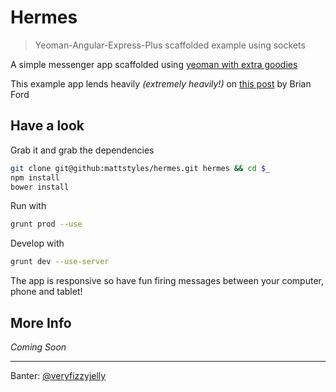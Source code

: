 # Hermes

> Yeoman-Angular-Express-Plus scaffolded example using sockets


A simple messenger app scaffolded using [yeoman with extra goodies](https://github.com/mattstyles/yeoman-angular-express-plus)

This example app lends heavily _(extremely heavily!)_ on [this post](http://briantford.com/blog/angular-socket-io.html) by Brian Ford


## Have a look

Grab it and grab the dependencies

```bash
git clone git@github:mattstyles/hermes.git hermes && cd $_
npm install
bower install
```

Run with

```bash
grunt prod --use
```

Develop with

```bash
grunt dev --use-server
```

The app is responsive so have fun firing messages between your computer, phone and tablet!


## More Info

_Coming Soon_


---

Banter: [@veryfizzyjelly](https://twitter.com/veryfizzyjelly)
